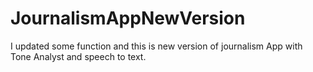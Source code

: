# JournalismAppNewVersion
I updated some function and this is new version of journalism App with Tone Analyst and speech to text.
